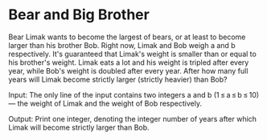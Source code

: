 # Bear and Big Brother
Bear Limak wants to become the largest of bears, or at least to become larger than his brother Bob.
Right now, Limak and Bob weigh a and b respectively. It's guaranteed that Limak's weight is smaller than or equal to his brother's weight.
Limak eats a lot and his weight is tripled after every year, while Bob's weight is doubled after every year.
After how many full years will Limak become strictly larger (strictly heavier) than Bob?

Input: The only line of the input contains two integers a and b (1 ≤ a ≤ b ≤ 10) — the weight of Limak and the weight of Bob respectively.

Output: Print one integer, denoting the integer number of years after which Limak will become strictly larger than Bob.